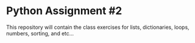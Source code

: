 # Python Assignment #2

This repository will contain the class exercises for lists, dictionaries, loops, numbers, sorting, and etc...